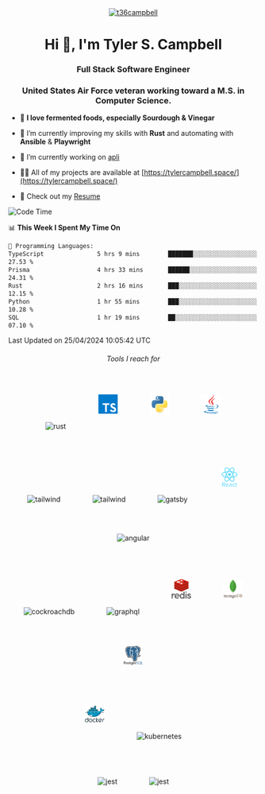 <p align="center">
<a href="https://www.linkedin.com/in/t36campbell" target="blank"><img align="center" src="https://ik.imagekit.io/t36campbell/Portfolio/linkedin.png.original_m8bbGgPh6.png" alt="t36campbell" height="30" width="30" /></a>
</p>

<h1 align="center">Hi 👋, I'm Tyler S. Campbell</h1>
<h3 align="center">Full Stack Software Engineer</h3>
<h3 align="center">United States Air Force veteran working toward a M.S. in Computer Science.</h3>


- 🍞 **I love fermented foods, especially Sourdough & Vinegar**

- 🌱 I’m currently improving my skills with **Rust** and automating with **Ansible** & **Playwright**

- 🔭 I’m currently working on [apli](https://github.com/t36campbell/apli)

- 👨‍💻 All of my projects are available at [https://tylercampbell.space/](https://tylercampbell.space/)

- 📄 Check out my [Resume](https://tylercampbell.space/Tyler%20Campbell%20Resume%20(2024).pdf)


<!--START_SECTION:waka-->
![Code Time](http://img.shields.io/badge/Code%20Time-3%2C360%20hrs%2031%20mins-blue)

📊 **This Week I Spent My Time On** 
```text
💬 Programming Languages: 
TypeScript               5 hrs 9 mins        ███████░░░░░░░░░░░░░░░░░░   27.53 % 
Prisma                   4 hrs 33 mins       ██████░░░░░░░░░░░░░░░░░░░   24.31 % 
Rust                     2 hrs 16 mins       ███░░░░░░░░░░░░░░░░░░░░░░   12.15 % 
Python                   1 hr 55 mins        ███░░░░░░░░░░░░░░░░░░░░░░   10.28 % 
SQL                      1 hr 19 mins        ██░░░░░░░░░░░░░░░░░░░░░░░   07.10 % 
```


 Last Updated on 25/04/2024 10:05:42 UTC
<!--END_SECTION:waka-->


<h6 align="center">Tools I reach for</h6>
<p align="center">
    <img src="https://rustacean.net/assets/rustacean-orig-noshadow.svg" alt="rust" width="40" height="40" style="margin: 6%;" />
    <img src="https://raw.githubusercontent.com/devicons/devicon/master/icons/typescript/typescript-original.svg" alt="typescript" width="40" height="40" style="margin: 6%;" />
    <img src="https://raw.githubusercontent.com/devicons/devicon/master/icons/python/python-original.svg" alt="python" width="40" height="40" style="margin: 6%;" />
    <img src="https://raw.githubusercontent.com/devicons/devicon/master/icons/java/java-original.svg" alt="java" width="40" height="40" style="margin: 6%;" />
</p>
<p align="center"> 
    <img src="https://www.vectorlogo.zone/logos/tailwindcss/tailwindcss-icon.svg" alt="tailwind" width="40" height="40" style="margin: 6%;" />
    <img src="https://assets.vercel.com/image/upload/v1662130559/nextjs/Icon_dark_background.png" alt="tailwind" width="40" height="40" style="margin: 6%;" />
    <img src="https://www.vectorlogo.zone/logos/gatsbyjs/gatsbyjs-icon.svg" alt="gatsby" width="40" height="40" style="margin: 6%;" />
    <img src="https://raw.githubusercontent.com/devicons/devicon/master/icons/react/react-original-wordmark.svg" alt="react" width="40" height="40" style="margin: 6%;" />
    <img src="https://angular.io/assets/images/logos/angular/angular.svg" alt="angular" width="40" height="40" style="margin: 6%;" />
</p>
<p align="center">
    <img src="https://cdn.worldvectorlogo.com/logos/cockroachdb.svg" alt="cockroachdb" width="40" height="40" style="margin: 6%;" />
    <img src="https://www.vectorlogo.zone/logos/graphql/graphql-icon.svg" alt="graphql" width="40" height="40" style="margin: 6%;" />
    <img src="https://raw.githubusercontent.com/devicons/devicon/master/icons/redis/redis-original-wordmark.svg" alt="redis" width="40" height="40" style="margin: 6%;" />
    <img src="https://raw.githubusercontent.com/devicons/devicon/master/icons/mongodb/mongodb-original-wordmark.svg" alt="mongodb" width="40" height="40" style="margin: 6%;" />
    <img src="https://raw.githubusercontent.com/devicons/devicon/master/icons/postgresql/postgresql-original-wordmark.svg" alt="postgresql" width="40" height="40" style="margin: 6%;" />
</p>
<p align="center">
    <img src="https://raw.githubusercontent.com/devicons/devicon/master/icons/docker/docker-original-wordmark.svg" alt="docker" width="40" height="40" style="margin: 6%;" />
    <img src="https://www.vectorlogo.zone/logos/kubernetes/kubernetes-icon.svg" alt="kubernetes" width="40" height="40" style="margin: 6%;" />
</p>
<p align="center">
    <img src="https://playwright.dev/img/playwright-logo.svg" alt="jest" width="40" height="40" style="margin: 6%;" />
    <img src="https://www.vectorlogo.zone/logos/jestjsio/jestjsio-icon.svg" alt="jest" width="40" height="40" style="margin: 6%;" />
</p>
